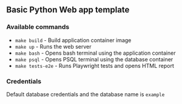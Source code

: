 ## Basic Python Web app template


### Available commands
- `make build` - Build application container image
- `make up` - Runs the web server
- `make bash` - Opens bash terminal using the application container
- `make psql` - Opens PSQL terminal using the database container
- `make tests-e2e` - Runs Playwright tests and opens HTML report


### Credentials
Default database credentials and the database name is `example`